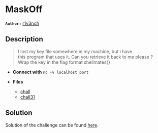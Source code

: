 # MaskOff

**`Author:`** [r1v3nch](https://github.com/Walid-Berrouk)

## Description

> I lost my key file somewhere in my machine, but i have  
> this program that uses it. Can you retrieve it back to me please ?  
> Wrap the key in the flag format shellmates{}  
   


- **Connect with** `nc -v localhost port`

- **Files** 
 	- [chall](challenge/chall)
	- [chall31](challenge/chall31)

## Solution
Solution of the challenge can be found [here](solution/).
